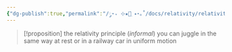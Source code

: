 ```yaml
---
{"dg-publish":true,"permalink":"/༘⋆₊ ⊹★🔭๋࣭ ⭑⋆｡˚/docs/relativity/relativity principle/","tags":["physics","tfg"]}
---
```



>[!proposition] the relativity principle
> (*informal*) you can juggle in the same way at rest or in a railway car in uniform motion


